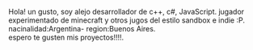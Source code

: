 Hola! un gusto, soy alejo desarrollador de c++, c#, JavaScript.
jugador experimentado de minecraft y otros jugos del estilo sandbox e indie :P.
nacinalidad:Argentina-
region:Buenos Aires.          
espero te gusten mis proyectos!!!!.
